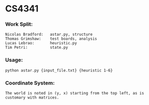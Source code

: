 # CS4341


### Work Split:
	Nicolas Bradford:	astar.py, structure
	Thomas Grimshaw:	test boards, analysis
	Lucas Lebrao:		heuristic.py
	Tim Petri:			state.py	

### Usage:
	python astar.py {input_file.txt} {heuristic 1-6}

### Coordinate System:
	The world is noted in (y, x) starting from the top left, as is customary with matrices.